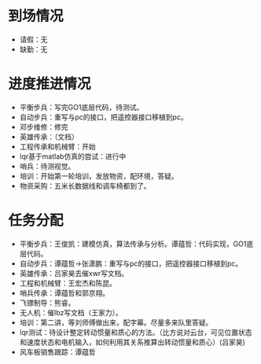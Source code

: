 # 到场情况
- 请假：无
- 缺勤：无
# 进度推进情况
- 平衡步兵：写完GO1底层代码，待测试。
- 自动步兵：重写与pc的接口，把遥控器接口移植到pc。
- 邓步维修：修完
- 英雄传承：（文档）
- 工程传承和机械臂：开始
- lqr基于matlab仿真的尝试：进行中
- 哨兵：待测视觉。
- 培训：开始第一轮培训，发放物资，配环境，答疑。
- 物资采购：五米长数据线和调车椅都到了。
# 任务分配
- 平衡步兵：王俊凯：建模仿真，算法传承与分析。谭蕴哲：代码实现，GO1底层代码。
- 自动步兵：谭蕴哲->张潇鹏：重写与pc的接口，把遥控器接口移植到pc。
- 英雄传承：吕家昊去催xwr写文档。
- 工程和机械臂：王宏杰和陈昆。
- 哨兵传承：谭蕴哲和郭京翔。
- 飞镖制导：熊睿。
- 无人机：催lbz写文档（王家力）。
- 培训：第二讲，等刘师傅做出来，配字幕。尽量多来队里答疑。
- lqr测试：待设计整定转动惯量和质心的方法。（比方说对云台，可见位置状态和速度状态和电机输入，如何利用其关系推算出转动惯量和质心）(吕家昊)
- 风车板销售跟踪：谭蕴哲
 